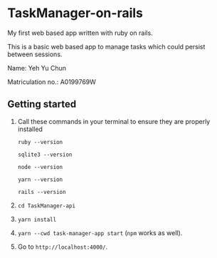 # TaskManager-on-rails

My first web based app written with ruby on rails.

This is a basic web based app to manage tasks which could persist between sessions.

Name: Yeh Yu Chun

Matriculation no.: A0199769W


## Getting started

1. Call these commands in your terminal to ensure they are properly installed

      `ruby --version`

      `sqlite3 --version`

      `node --version`

      `yarn --version`

      `rails --version`

1. `cd TaskManager-api`

1. `yarn install`

1. `yarn --cwd task-manager-app start` (`npm` works as well).

1. Go to `http://localhost:4000/`.
